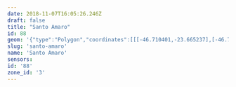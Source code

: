 ```yaml
---
date: 2018-11-07T16:05:26.246Z
draft: false
title: "Santo Amaro"
id: 88
geom: '{"type":"Polygon","coordinates":[[[-46.710401,-23.665237],[-46.708281,-23.664162],[-46.707314,-23.663344],[-46.706124,-23.662179],[-46.705235,-23.661564],[-46.704168,-23.660622],[-46.70226,-23.660226],[-46.70106,-23.65986],[-46.70023,-23.659519],[-46.693335,-23.656008],[-46.689399,-23.653614],[-46.686184,-23.651339],[-46.685599,-23.651242],[-46.682034,-23.651992],[-46.681456,-23.652257],[-46.680966,-23.6527],[-46.68043,-23.652897],[-46.680054,-23.652922],[-46.679921,-23.652988],[-46.679328,-23.652505],[-46.677189,-23.649899],[-46.676242,-23.648805],[-46.676062,-23.64871],[-46.672505,-23.644127],[-46.672634,-23.643891],[-46.674233,-23.642032],[-46.674624,-23.641683],[-46.67584,-23.640831],[-46.676202,-23.640439],[-46.676362,-23.640082],[-46.677167,-23.637036],[-46.677518,-23.636392],[-46.678874,-23.634537],[-46.679427,-23.633954],[-46.680592,-23.632976],[-46.682302,-23.631762],[-46.684177,-23.629941],[-46.684471,-23.629499],[-46.685385,-23.627547],[-46.68595,-23.626925],[-46.686855,-23.626351],[-46.688255,-23.625599],[-46.688517,-23.625565],[-46.691196,-23.625696],[-46.691605,-23.625619],[-46.692859,-23.625158],[-46.696058,-23.623536],[-46.696438,-23.623185],[-46.698366,-23.620794],[-46.699787,-23.620317],[-46.699989,-23.620285],[-46.700172,-23.620347],[-46.701351,-23.619988],[-46.701696,-23.620772],[-46.702592,-23.621822],[-46.703673,-23.622693],[-46.704981,-23.623334],[-46.706255,-23.623751],[-46.709359,-23.624953],[-46.710205,-23.625362],[-46.711122,-23.625898],[-46.712029,-23.626709],[-46.72064,-23.635909],[-46.721,-23.636227],[-46.72468,-23.640315],[-46.72516,-23.641036],[-46.725794,-23.642419],[-46.726337,-23.644301],[-46.726407,-23.644876],[-46.726416,-23.64651],[-46.726357,-23.647063],[-46.726057,-23.648361],[-46.725794,-23.649124],[-46.725197,-23.650104],[-46.722423,-23.653584],[-46.720677,-23.655504],[-46.719574,-23.656817],[-46.718828,-23.657486],[-46.714735,-23.660095],[-46.714083,-23.660621],[-46.713241,-23.661394],[-46.711793,-23.663055],[-46.710401,-23.665237]]]}'
slug: 'santo-amaro'
name: 'Santo Amaro'
sensors:
id: '88'
zone_id: '3'
---
```

		